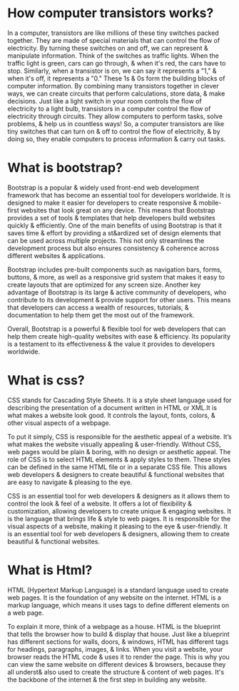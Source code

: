 # How computer transistors works?

In a computer, transistors are like millions of these tiny switches packed together. They are made of special materials that can control the flow of electricity. By turning these switches on and off, we can represent & manipulate information.
Think of the switches as traffic lights. When the traffic light is green, cars can go through, & when it's red, the cars have to stop. Similarly, when a transistor is on, we can say it represents a "1," & when it's off, it represents a "0."
These 1s & 0s form the building blocks of computer information. By combining many transistors together in clever ways, we can create circuits that perform calculations, store data, & make decisions.
Just like a light switch in your room controls the flow of electricity to a light bulb, transistors in a computer control the flow of electricity through circuits. They allow computers to perform tasks, solve problems, & help us in countless ways!
So, a computer transistors are like tiny switches that can turn on & off to control the flow of electricity, & by doing so, they enable computers to process information & carry out tasks.

# What is bootstrap?

Bootstrap is a popular & widely used front-end web development framework that has become an essential tool for developers worldwide. It is designed to make it easier for developers to create responsive & mobile-first websites that look great on any device. This means that Bootstrap provides a set of tools & templates that help developers build websites quickly & efficiently. One of the main benefits of using Bootstrap is that it saves time & effort by providing a st&ardized set of design elements that can be used across multiple projects. This not only streamlines the development process but also ensures consistency & coherence across different websites & applications.

Bootstrap includes pre-built components such as navigation bars, forms, buttons, & more, as well as a responsive grid system that makes it easy to create layouts that are optimized for any screen size. Another key advantage of Bootstrap is its large & active community of developers, who contribute to its development & provide support for other users. This means that developers can access a wealth of resources, tutorials, & documentation to help them get the most out of the framework. 

Overall, Bootstrap is a powerful & flexible tool for web developers that can help them create high-quality websites with ease & efficiency. Its popularity is a testament to its effectiveness & the value it provides to developers worldwide.

# What is css?

CSS stands for Cascading Style Sheets. It is a style sheet language used for describing the presentation of a document written in HTML or XML.It is what makes a website look good. It controls the layout, fonts, colors, & other visual aspects of a webpage.

To put it simply, CSS is responsible for the aesthetic appeal of a website. It’s what makes the website visually appealing & user-friendly. Without CSS, web pages would be plain & boring, with no design or aesthetic appeal. The role of CSS is to select HTML elements & apply styles to them. These styles can be defined in the same HTML file or in a separate CSS file. This allows web developers & designers to create beautiful & functional websites that are easy to navigate & pleasing to the eye.

CSS is an essential tool for web developers & designers as it allows them to control the look & feel of a website. It offers a lot of flexibility & customization, allowing developers to create unique & engaging websites. It is the language that brings life & style to web pages. It is responsible for the visual aspects of a website, making it pleasing to the eye & user-friendly. It is an essential tool for web developers & designers, allowing them to create beautiful & functional websites.

# What is Html?

HTML (Hypertext Markup Language) is a standard language used to create web pages. It is the foundation of any website on the internet. HTML is a markup language, which means it uses tags to define different elements on a web page. 

To explain it more, think of a webpage as a house. HTML is the blueprint that tells the browser how to build & display that house. Just like a blueprint has different sections for walls, doors, & windows, HTML has different tags for headings, paragraphs, images, & links. When you visit a website, your browser reads the HTML code & uses it to render the page. This is why you can view the same website on different devices & browsers, because they all underst& also used to create the structure & content of web pages. It's the backbone of the internet & the first step in building any website.